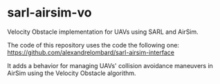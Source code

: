 # sarl-airsim-vo

Velocity Obstacle implementation for UAVs using SARL and AirSim.

The code of this repository uses the code the following one: https://github.com/alexandrelombard/sarl-airsim-interface

It adds a behavior for managing UAVs' collision avoidance maneuvers in AirSim using the Velocity Obstacle algorithm.
